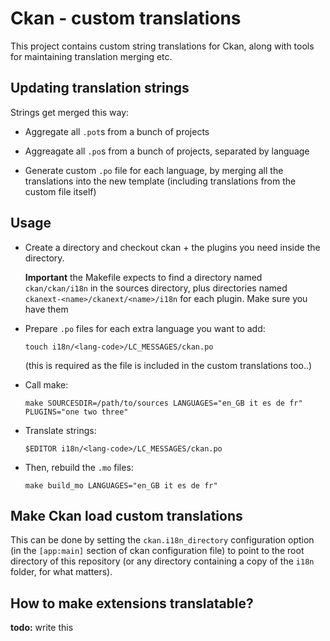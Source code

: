 # Ckan - custom translations

This project contains custom string translations for Ckan,
along with tools for maintaining translation merging etc.


## Updating translation strings

Strings get merged this way:

* Aggregate all ``.pot``s from a bunch of projects

* Aggreagate all ``.po``s from a bunch of projects, separated
  by language

* Generate custom ``.po`` file for each language,
  by merging all the translations into the new template
  (including translations from the custom file itself)


## Usage

* Create a directory and checkout ckan + the plugins you need
  inside the directory.

  **Important** the Makefile expects to find a directory
  named ``ckan/ckan/i18n`` in the sources directory, plus
  directories named ``ckanext-<name>/ckanext/<name>/i18n`` for
  each plugin. Make sure you have them

* Prepare ``.po`` files for each extra language you want to add:

  ```
  touch i18n/<lang-code>/LC_MESSAGES/ckan.po
  ```

  (this is required as the file is included in the custom
  translations too..)

* Call make:

  ```
  make SOURCESDIR=/path/to/sources LANGUAGES="en_GB it es de fr" PLUGINS="one two three"
  ```

* Translate strings:

  ```
  $EDITOR i18n/<lang-code>/LC_MESSAGES/ckan.po
  ```

* Then, rebuild the ``.mo`` files:

  ```
  make build_mo LANGUAGES="en_GB it es de fr"
  ```

## Make Ckan load custom translations

This can be done by setting the ``ckan.i18n_directory`` configuration
option (in the ``[app:main]`` section of ckan configuration file)
to point to the root directory of  this repository (or any directory
containing a copy of the ``i18n`` folder, for what matters).


## How to make extensions translatable?

**todo:** write this
